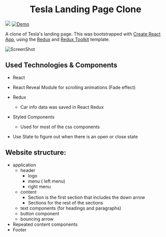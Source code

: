 
<h1 align="center">Tesla Landing Page Clone</h1>

<p align="center">

![](https://img.shields.io/github/languages/top/nanifour/tesla-clone?style=for-the-badge)        [![Demo](https://img.shields.io/badge/Site_Demo-informational?style=for-the-badge&logo=github)](https://nanifour.github.io/tesla-clone/)

</p>


A clone of  Tesla's landing page. This was bootstrapped with [Create React App](https://github.com/facebook/create-react-app), using the [Redux](https://redux.js.org/) and [Redux Toolkit](https://redux-toolkit.js.org/) template. 


![ScreenShot](image/tesla-home.png)

## Used Technologies & Components

- React
-  React Reveal Module for scrolling animations (Fade effect)
- Redux 
    -  Car info data was saved in React Redux 
- Styled Components 
    - Used for most of the css components
    
-  Use State to figure out when there is an open or close state


## Website structure:

- application
    - header
        - logo
        - menu ( left menu)
        - right menu
    - content 
        - Section is the first section that includes the    down arrow
        - Sections for the rest of the sections
    - text components (for headings and paragraphs)
    - button component 
    - bouncing arrow
- Repeated content components 
- Footer
